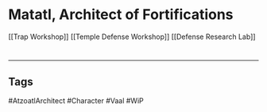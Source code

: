 # Matatl, Architect of Fortifications
[[Trap Workshop]]
[[Temple Defense Workshop]]
[[Defense Research Lab]]

#
---
## Tags
#AtzoatlArchitect
#Character
#Vaal
#WiP 